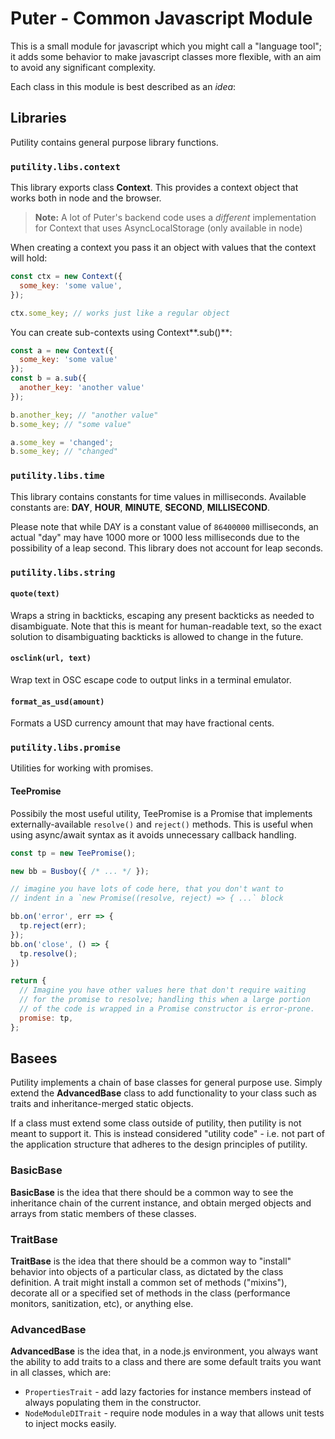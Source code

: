 # Puter - Common Javascript Module

This is a small module for javascript which you might call a
"language tool"; it adds some behavior to make javascript classes
more flexible, with an aim to avoid any significant complexity.

Each class in this module is best described as an _idea_:

## Libraries

Putility contains general purpose library functions.

### `putility.libs.context`

This library exports class **Context**. This provides a context object
that works both in node and the browser.

> **Note:** A lot of Puter's backend code uses a _different_ implementation
> for Context that uses AsyncLocalStorage (only available in node)

When creating a context you pass it an object with values that the context
will hold:

```javascript
const ctx = new Context({
  some_key: 'some value',
});

ctx.some_key; // works just like a regular object
```

You can create sub-contexts using Context**.sub()**:

```javascript
const a = new Context({
  some_key: 'some value'
});
const b = a.sub({
  another_key: 'another value'
});

b.another_key; // "another value"
b.some_key; // "some value"

a.some_key = 'changed';
b.some_key; // "changed"
```

### `putility.libs.time`

This library contains constants for time values in milliseconds.
Available constants are: **DAY**, **HOUR**, **MINUTE**, **SECOND**, **MILLISECOND**.

Please note that while DAY is a constant value of `86400000` milliseconds,
an actual "day" may have 1000 more or 1000 less milliseconds due to the
possibility of a leap second. This library does not account for leap seconds.

### `putility.libs.string`

#### `quote(text)`

Wraps a string in backticks, escaping any present backticks as needed to
disambiguate. Note that this is meant for human-readable text, so the exact
solution to disambiguating backticks is allowed to change in the future.

#### `osclink(url, text)`

Wrap text in OSC escape code to output links in a terminal emulator.

#### `format_as_usd(amount)`

Formats a USD currency amount that may have fractional cents.

### `putility.libs.promise`

Utilities for working with promises.

#### **TeePromise**

Possibily the most useful utility, TeePromise is a Promise that implements
externally-available `resolve()` and `reject()` methods. This is useful
when using async/await syntax as it avoids unnecessary callback handling.

```javascript
const tp = new TeePromise();

new bb = Busboy({ /* ... */ });

// imagine you have lots of code here, that you don't want to
// indent in a `new Promise((resolve, reject) => { ...` block

bb.on('error', err => {
  tp.reject(err);
});
bb.on('close', () => {
  tp.resolve();
})

return {
  // Imagine you have other values here that don't require waiting
  // for the promise to resolve; handling this when a large portion
  // of the code is wrapped in a Promise constructor is error-prone.
  promise: tp,
};
```

## Basees

Putility implements a chain of base classes for general purpose use.
Simply extend the **AdvancedBase** class to add functionality to your
class such as traits and inheritance-merged static objects.

If a class must extend some class outside of putility, then putility is
not meant to support it. This is instead considered "utility code" - i.e.
not part of the application structure that adheres to the design
principles of putility.

### BasicBase

**BasicBase** is the idea that there should be a common way to
see the inheritance chain of the current instance, and obtain
merged objects and arrays from static members of these classes.

### TraitBase

**TraitBase** is the idea that there should be a common way to
"install" behavior into objects of a particular class, as
dictated by the class definition. A trait might install a common
set of methods ("mixins"), decorate all or a specified set of
methods in the class (performance monitors, sanitization, etc),
or anything else.

### AdvancedBase

**AdvancedBase** is the idea that, in a node.js environment,
you always want the ability to add traits to a class and there
are some default traits you want in all classes, which are:

- `PropertiesTrait` - add lazy factories for instance members
  instead of always populating them in the constructor.
- `NodeModuleDITrait` - require node modules in a way that
  allows unit tests to inject mocks easily.
